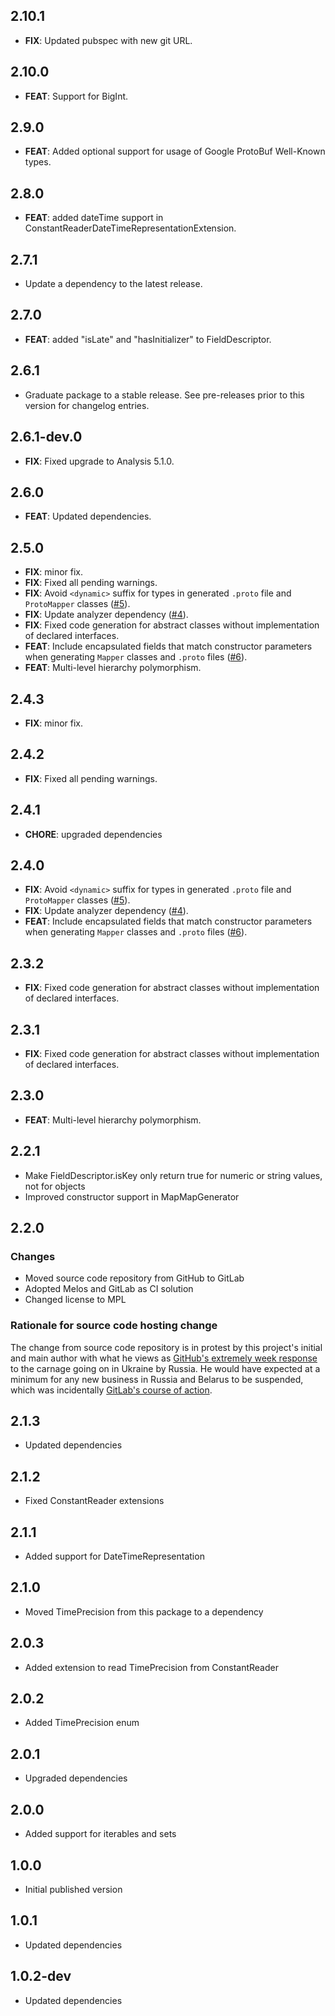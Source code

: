 ## 2.10.1

 - **FIX**: Updated pubspec with new git URL.

## 2.10.0

 - **FEAT**: Support for BigInt.

## 2.9.0

 - **FEAT**: Added optional support for usage of Google ProtoBuf Well-Known types.

## 2.8.0

 - **FEAT**: added dateTime support in ConstantReaderDateTimeRepresentationExtension.

## 2.7.1

 - Update a dependency to the latest release.

## 2.7.0

 - **FEAT**: added "isLate" and "hasInitializer" to FieldDescriptor.

## 2.6.1

 - Graduate package to a stable release. See pre-releases prior to this version for changelog entries.

## 2.6.1-dev.0

 - **FIX**: Fixed upgrade to Analysis 5.1.0.

## 2.6.0

 - **FEAT**: Updated dependencies.

## 2.5.0

 - **FIX**: minor fix.
 - **FIX**: Fixed all pending warnings.
 - **FIX**: Avoid `<dynamic>` suffix for types in generated `.proto` file and `ProtoMapper` classes ([#5](https://gitlab.com/ruicraveiro/dart_framework/-/issues/5)).
 - **FIX**: Update analyzer dependency ([#4](https://gitlab.com/ruicraveiro/dart_framework/-/issues/4)).
 - **FIX**: Fixed code generation for abstract classes without implementation of declared interfaces.
 - **FEAT**: Include encapsulated fields that match constructor parameters when generating `Mapper` classes and `.proto` files ([#6](https://gitlab.com/ruicraveiro/dart_framework/-/issues/6)).
 - **FEAT**: Multi-level hierarchy polymorphism.

## 2.4.3

 - **FIX**: minor fix.

## 2.4.2

 - **FIX**: Fixed all pending warnings.

## 2.4.1

 - **CHORE**: upgraded dependencies

## 2.4.0

 - **FIX**: Avoid `<dynamic>` suffix for types in generated `.proto` file and `ProtoMapper` classes ([#5](https://gitlab.com/ruicraveiro/dart_framework/-/issues/5)).
 - **FIX**: Update analyzer dependency ([#4](https://gitlab.com/ruicraveiro/dart_framework/-/issues/4)).
 - **FEAT**: Include encapsulated fields that match constructor parameters when generating `Mapper` classes and `.proto` files ([#6](https://gitlab.com/ruicraveiro/dart_framework/-/issues/6)).

## 2.3.2

 - **FIX**: Fixed code generation for abstract classes without implementation of declared interfaces.

## 2.3.1

 - **FIX**: Fixed code generation for abstract classes without implementation of declared interfaces.

## 2.3.0

 - **FEAT**: Multi-level hierarchy polymorphism.

## 2.2.1

 - Make FieldDescriptor.isKey only return true for numeric or string values, not for objects
 - Improved constructor support in MapMapGenerator

## 2.2.0

### Changes
- Moved source code repository from GitHub to GitLab
- Adopted Melos and GitLab as CI solution
- Changed license to MPL

### Rationale for source code hosting change

The change from source code repository is in protest by this project's initial and main author with what he views as [GitHub's extremely week response](https://github.blog/2022-03-02-our-response-to-the-war-in-ukraine/) to the carnage going on in Ukraine by Russia. He would have expected at a minimum for any new business in Russia and Belarus to be suspended, which was incidentally [GitLab's course of action](https://about.gitlab.com/blog/2022/03/11/gitlab-actions-to-date-regarding-russian-invasion-of-ukraine/#suspending-new-business-in-russia-and-belarus).


## 2.1.3

- Updated dependencies

## 2.1.2

- Fixed ConstantReader extensions

## 2.1.1

- Added support for DateTimeRepresentation

## 2.1.0

- Moved TimePrecision from this package to a dependency

## 2.0.3

- Added extension to read TimePrecision from ConstantReader

## 2.0.2

- Added TimePrecision enum

## 2.0.1

- Upgraded dependencies

## 2.0.0

- Added support for iterables and sets

## 1.0.0

- Initial published version

## 1.0.1

- Updated dependencies

## 1.0.2-dev

- Updated dependencies


